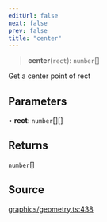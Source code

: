 ```yaml
---
editUrl: false
next: false
prev: false
title: "center"
---
```


> **center**(`rect`): `number`[]

Get a center point of rect

## Parameters

• **rect**: `number`[][]

## Returns

`number`[]

## Source

[graphics/geometry.ts:438](https://github.com/dgmjs/dgmjs/blob/main/packages/core/src/graphics/geometry.ts#L438)
